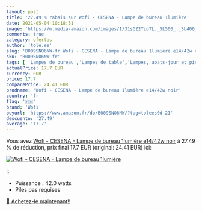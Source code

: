 ```yaml
---
layout: post
title: '27.49 % rabais sur Wofi - CESENA - Lampe de bureau 1lumière'
date: 2021-05-04 10:18:51
image: 'https://m.media-amazon.com/images/I/31sGZ2YioTL._SL500_._SL400_.jpg'
comments: true
category: ofertas
author: 'tole.es'
slug: 'B009SNO6NW-fr Wofi - CESENA - Lampe de bureau 1lumière e14/42w noir'
sku: 'B009SNO6NW-fr'
tags: [ 'Lampes de bureau','Lampes de table','Lampes, abats-jour et pieds de lampes','Luminaires et Éclairage','Luminaires et éclairage','Luminaires intérieur','wofi', ]
actualPrice: 17.7 EUR
currency: EUR
price: 17.7
comparePrice: 24.41 EUR
prodname: 'Wofi - CESENA - Lampe de bureau 1lumière e14/42w noir'
country: 'fr'
flag: '🇫🇷'
brand: 'Wofi'
buyurl: 'https://www.amazon.fr/dp/B009SNO6NW/?tag=tolees0d-21'
descuento: '27.49'
average: '17.7'
---
```


Vous avez [Wofi - CESENA - Lampe de bureau 1lumière e14/42w noir](https://www.amazon.fr/dp/B009SNO6NW/?tag=tolees0d-21)  à  27.49 % de réduction, prix final  17.7 EUR (original: 24.41 EUR) ici:

[![Wofi - CESENA - Lampe de bureau 1lumière](https://m.media-amazon.com/images/I/31sGZ2YioTL._SL500_._SL400_.jpg)](https://www.amazon.fr/dp/B009SNO6NW/?tag=tolees0d-21)

ℹ️:

- Puissance : 42.0 watts
- Piles pas requises

[🛒 Achetez-le maintenant!!](https://www.amazon.fr/dp/B009SNO6NW/?tag=tolees0d-21)
